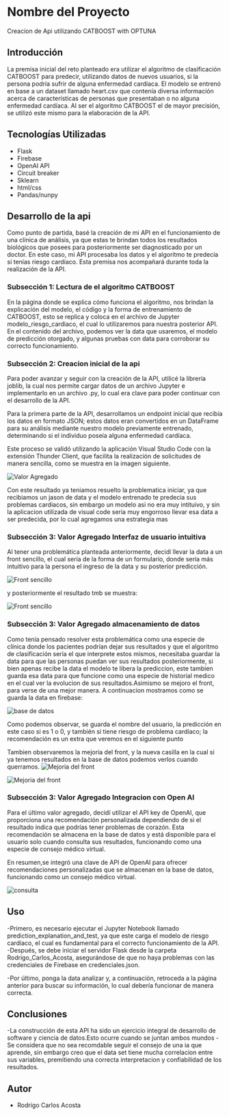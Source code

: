 # Nombre del Proyecto
Creacion de Api utilizando CATBOOST with OPTUNA
## Introducción
La premisa inicial del reto planteado era utilizar el algoritmo de clasificación CATBOOST para predecir, utilizando datos de nuevos usuarios, si la persona podría sufrir de alguna enfermedad cardíaca.
El modelo se entrenó en base a un dataset llamado heart.csv que contenía diversa información acerca de características de personas que presentaban o no alguna enfermedad cardíaca. Al ser el algoritmo CATBOOST el de mayor precisión, se utilizó este mismo para la elaboración de la API.


## Tecnologías Utilizadas
- Flask
- Firebase
- OpenAI API
- Circuit breaker
- Sklearn
- html/css
- Pandas/nunpy

## Desarrollo de la api
Como punto de partida, basé la creación de mi API en el funcionamiento de una clínica de análisis, ya que estas te brindan todos los resultados biológicos que posees para posteriormente ser diagnosticado por un doctor. En este caso, mi API procesaba los datos y el algoritmo te predecía si tenías riesgo cardíaco. Esta premisa nos acompañará durante toda la realización de la API.

### Subsección 1: Lectura de el algoritmo CATBOOST
En la página donde se explica cómo funciona el algoritmo, nos brindan la explicación del modelo, el código y la forma de entrenamiento de CATBOOST, esto se replica y coloca en el archivo de Jupyter modelo_riesgo_cardiaco, el cual lo utilizaremos para nuestra posterior API. En el contenido del archivo, podemos ver la data que usaremos, el modelo de predicción otorgado, y algunas pruebas con data para corroborar su correcto funcionamiento.

### Subsección 2: Creacion inicial de la api 
Para poder avanzar y seguir con la creación de la API, utilicé la librería joblib, la cual nos permite cargar datos de un archivo Jupyter e implementarlo en un archivo .py, lo cual era clave para poder continuar con el desarrollo de la API.

Para la primera parte de la API, desarrollamos un endpoint inicial que recibía los datos en formato JSON; estos datos eran convertidos en un DataFrame para su análisis mediante nuestro modelo previamente entrenado, determinando si el individuo poseía alguna enfermedad cardíaca.

Este proceso se validó utilizando la aplicación Visual Studio Code con la extensión Thunder Client, que facilita la realización de solicitudes de manera sencilla, como se muestra en la imagen siguiente.

![Valor Agregado](Rodrigo_Carlos_Acosta/images/image1.png)

Con este resultado ya teniamos resuelto la problematica iniciar, ya que recibiamos un jason de data y el modelo entrenado te predecia sus problemas cardiacos, sin embargo un modelo asi no era muy intituivo, y sin la aplicacion utilizada de visual code seria muy engorroso llevar esa data a ser predecida, por lo cual agregamos una estrategia mas

### Subsección 3: Valor Agregado Interfaz de usuario intuitiva
Al tener una problemática planteada anteriormente, decidí llevar la data a un front sencillo, el cual sería de la forma de un formulario, donde sería más intuitivo para la persona el ingreso de la data y su posterior predicción.

![Front sencillo](Rodrigo_Carlos_Acosta/images/imagen2.png)

y posteriormente el resultado tmb se muestra:

![Front sencillo](Rodrigo_Carlos_Acosta/images/imagen3.png)

 
### Subsección 3: Valor Agregado  almacenamiento de datos 

Como tenía pensado resolver esta problemática como una especie de clínica donde los pacientes podrían dejar sus resultados y que el algoritmo de clasificación sería el que interprete estos mismos, necesitaba guardar la data para que las personas puedan ver sus resultados posteriormente, si bien apenas recibe la data el modelo te libera la prediccion, este tambien guarda esa data para que funcione como una especie de historial medico en el cual ver la evolucion de sus resultados.Asimismo se mejoro el front, para verse de una mejor manera.
A continuacion mostramos como se guarda la data en firebase:

![base de datos](Rodrigo_Carlos_Acosta/images/imagen4.png)

Como podemos observar, se guarda el nombre del usuario, la predicción en este caso si es 1 o 0, y también si tiene riesgo de problema cardíaco; la recomendación es un extra que veremos en el siguiente punto

Tambien observaremos la mejoria del front, y la nueva casilla en la cual si ya tenemos resultados en la base de datos podemos verlos cuando querramos.
![Mejoria del front](Rodrigo_Carlos_Acosta/images/imagen5.png)

![Mejoria del front](Rodrigo_Carlos_Acosta/images/imagen6.png)

### Subsección 3: Valor Agregado  Integracion con Open AI 
Para el último valor agregado, decidí utilizar el API key de OpenAI, que proporciona una recomendación personalizada dependiendo de si el resultado indica que podrías tener problemas de corazón. Esta recomendación se almacena en la base de datos y está disponible para el usuario solo cuando consulta sus resultados, funcionando como una especie de consejo médico virtual.

En resumen,se integró una clave de API de OpenAI para ofrecer recomendaciones personalizadas que se almacenan en la base de datos, funcionando como un consejo médico virtual.

![consulta](Rodrigo_Carlos_Acosta/images/imagen7.png)

## Uso
-Primero, es necesario ejecutar el Jupyter Notebook llamado prediction_explanation_and_test, ya que este carga el modelo de riesgo cardíaco, el cual es fundamental para el correcto funcionamiento de la API.
-Después, se debe iniciar el servidor Flask desde la carpeta Rodrigo_Carlos_Acosta, asegurándose de que no haya problemas con las credenciales de Firebase en credenciales.json.

-Por último, ponga la data analizar y, a continuación, retroceda a la página anterior para buscar su información, lo cual debería funcionar de manera correcta.


## Conclusiones
-La construcción de esta API ha sido un ejercicio integral de desarrollo de software y ciencia de datos.Esto ocurre cuando se juntan ambos mundos
-Se considera que no sea recomdable seguir el consejo de una ia que aprende, sin embargo creo que el data set tiene mucha correlacion entre sus variables, premitiendo una correcta interpretacion y confiabilidad de los resultados.

## Autor
- Rodrigo Carlos Acosta


